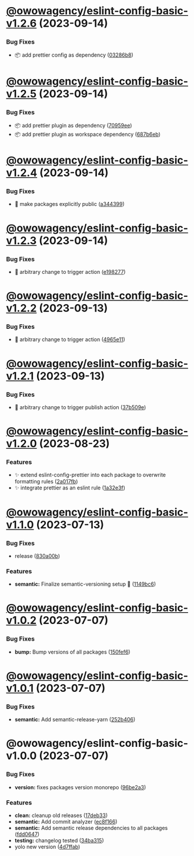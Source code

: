# [@owowagency/eslint-config-basic-v1.2.6](https://github.com/owowagency/eslint-config/compare/@owowagency/eslint-config-basic-v1.2.5...@owowagency/eslint-config-basic-v1.2.6) (2023-09-14)


### Bug Fixes

* :package: add prettier config as dependency ([03286b8](https://github.com/owowagency/eslint-config/commit/03286b8b488f6a13bf6cc7e13994bfd07c14c0b9))

# [@owowagency/eslint-config-basic-v1.2.5](https://github.com/owowagency/eslint-config/compare/@owowagency/eslint-config-basic-v1.2.4...@owowagency/eslint-config-basic-v1.2.5) (2023-09-14)


### Bug Fixes

* :package: add prettier plugin as dependency ([70959ee](https://github.com/owowagency/eslint-config/commit/70959ee0ab0eb6339f20627be48f3fd946cdace7))
* :package: add prettier plugin as workspace dependency ([687b6eb](https://github.com/owowagency/eslint-config/commit/687b6eb973ed58316798cdbec3b12d54bfdc562e))

# [@owowagency/eslint-config-basic-v1.2.4](https://github.com/owowagency/eslint-config/compare/@owowagency/eslint-config-basic-v1.2.3...@owowagency/eslint-config-basic-v1.2.4) (2023-09-14)


### Bug Fixes

* :green_heart: make packages explicitly public ([a344399](https://github.com/owowagency/eslint-config/commit/a3443998a8ba397d4259172d4e471da79e9eaf09))

# [@owowagency/eslint-config-basic-v1.2.3](https://github.com/owowagency/eslint-config/compare/@owowagency/eslint-config-basic-v1.2.2...@owowagency/eslint-config-basic-v1.2.3) (2023-09-14)


### Bug Fixes

* :green_heart: arbitrary change to trigger action ([e198277](https://github.com/owowagency/eslint-config/commit/e198277ef84133126bce558721fcd780d41ebef0))

# [@owowagency/eslint-config-basic-v1.2.2](https://github.com/owowagency/eslint-config/compare/@owowagency/eslint-config-basic-v1.2.1...@owowagency/eslint-config-basic-v1.2.2) (2023-09-13)


### Bug Fixes

* :green_heart: arbitrary change to trigger action ([4965e11](https://github.com/owowagency/eslint-config/commit/4965e11488b83f6d5edd77e6a6fa6c10c7132f3d))

# [@owowagency/eslint-config-basic-v1.2.1](https://github.com/owowagency/eslint-config/compare/@owowagency/eslint-config-basic-v1.2.0...@owowagency/eslint-config-basic-v1.2.1) (2023-09-13)


### Bug Fixes

* :green_heart: arbitrary change to trigger publish action ([37b509e](https://github.com/owowagency/eslint-config/commit/37b509e8c20d71ef14c392aced5e92d2746edef5))

# [@owowagency/eslint-config-basic-v1.2.0](https://github.com/owowagency/eslint-config/compare/@owowagency/eslint-config-basic-v1.1.0...@owowagency/eslint-config-basic-v1.2.0) (2023-08-23)


### Features

* :sparkles: extend eslint-config-prettier into each package to overwrite formatting rules ([2a017fb](https://github.com/owowagency/eslint-config/commit/2a017fb33e2b687951dd74bc1c8127e41e58982e))
* :sparkles: integrate prettier as an eslint rule ([1a32e3f](https://github.com/owowagency/eslint-config/commit/1a32e3fb91233bc369a4b5e1834399bb0df66af9))

# [@owowagency/eslint-config-basic-v1.1.0](https://github.com/owowagency/eslint-config/compare/@owowagency/eslint-config-basic-v1.0.2...@owowagency/eslint-config-basic-v1.1.0) (2023-07-13)


### Bug Fixes

* release ([830a00b](https://github.com/owowagency/eslint-config/commit/830a00b272308bdf45f49c89e88ed9f7487fa8fd))


### Features

* **semantic:** Finalize semantic-versioning setup 🤞 ([1149bc6](https://github.com/owowagency/eslint-config/commit/1149bc6dad7d84cb9a6f506276234cfb36560afc))

# [@owowagency/eslint-config-basic-v1.0.2](https://github.com/owowagency/eslint-config/compare/@owowagency/eslint-config-basic-v1.0.1...@owowagency/eslint-config-basic-v1.0.2) (2023-07-07)


### Bug Fixes

* **bump:** Bump versions of all packages ([150fef6](https://github.com/owowagency/eslint-config/commit/150fef6fa060c63fcdd38e0e67ad566de3df4cf2))

# [@owowagency/eslint-config-basic-v1.0.1](https://github.com/owowagency/eslint-config/compare/@owowagency/eslint-config-basic-v1.0.0...@owowagency/eslint-config-basic-v1.0.1) (2023-07-07)


### Bug Fixes

* **semantic:** Add semantic-release-yarn ([252b406](https://github.com/owowagency/eslint-config/commit/252b406fa69562146f1dec827d9547409ec711fc))

# @owowagency/eslint-config-basic-v1.0.0 (2023-07-07)


### Bug Fixes

* **version:** fixes packages version monorepo ([96be2a3](https://github.com/owowagency/eslint-config/commit/96be2a37123e6cf4e59caacf534f242e63b83335))


### Features

* **clean:** cleanup old releases ([17deb33](https://github.com/owowagency/eslint-config/commit/17deb33f7fbabf6316c40d20c2c7ba7fa0b485b5))
* **semantic:** Add commit analyzer ([ec8f166](https://github.com/owowagency/eslint-config/commit/ec8f166ef3a25f7b0769bf99e4f46e9cdf0a9f1e))
* **semantic:** Add semantic release dependencies to all packages ([fdd0647](https://github.com/owowagency/eslint-config/commit/fdd064787ab8641623130fe942f792164f8a8dbb))
* **testing:** changelog tested ([34ba315](https://github.com/owowagency/eslint-config/commit/34ba31566331c53d16186e0bda40f7ef22a7ff04))
* yolo new version ([4d7ffab](https://github.com/owowagency/eslint-config/commit/4d7ffab612c89f498a45facbf668bef160b1d04a))
